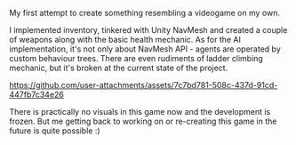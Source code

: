 My first attempt to create something resembling a videogame on my own.

I implemented inventory, tinkered with Unity NavMesh and created a couple of weapons along with the basic health mechanic.
As for the AI implementation, it's not only about NavMesh API - agents are operated by custom behaviour trees.
There are even rudiments of ladder climbing mechanic, but it's broken at the current state of the project.


https://github.com/user-attachments/assets/7c7bd781-508c-437d-91cd-447fb7c34e26


There is practically no visuals in this game now and the development is frozen.
But me getting back to working on or re-creating this game in the future is quite possible :)

